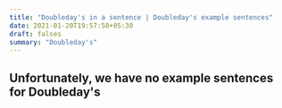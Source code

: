 ```yaml
---
title: "Doubleday's in a sentence | Doubleday's example sentences"
date: 2021-01-20T19:57:50+05:30
draft: falses
summary: "Doubleday's"
---
```

## Unfortunately, we have no example sentences for Doubleday's                 
